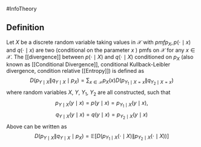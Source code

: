 #InfoTheory 
## Definition
Let $X$ be a discrete random variable taking values in $\mathcal{X}$ with $p m f p_X, p(\cdot \mid x)$ and $q(\cdot \mid x)$ are two (conditional on the parameter $x$ ) pmfs on $\mathcal{X}$ for any $x \in \mathcal{X}$. The [[divergence]] between $p(\cdot \mid X)$ and $q(\cdot \mid X)$ conditioned on $p_X$ (also known as [[Conditional Divergence]], conditional Kullback-Leibler divergence, condition relative [[Entropy]]) is defined as
$$
D\left(p_{Y \mid X} \| q_{Y \mid X} \mid p_X\right)=\sum_{x \in \mathcal{X}} p_X(x) D\left(p_{Y_1 \mid X=x} \| q_{Y_2 \mid X=x}\right)
$$
where random variables $X$, $Y$, $Y_1$, $Y_2$ are all constructed, such that $$p_{Y \mid X}(y \mid x)=p(y \mid x)=p_{Y_1 \mid X}(y \mid x),$$$$q_{Y \mid X}(y \mid x)=q(y \mid x)=p_{Y_2 \mid X}(y \mid x)$$
Above can be written as
$$
D\left(p_{Y \mid X} \| q_{Y \mid X} \mid p_X\right)=\mathbb{E}\left[D\left(p_{Y_1 \mid X}(\cdot \mid X) \| p_{Y_2 \mid X}(\cdot \mid X)\right)\right]
$$


